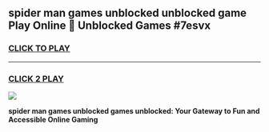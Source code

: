 
## spider man games unblocked unblocked game Play Online 👋 Unblocked Games #7esvx
<h3>
<a href="https://premium.freeplayer.one?title=spider_man_games_unblocked&ref=21F">CLICK TO PLAY</a></h3>
<hr>

<h3>
<a href="https://premium.freeplayer.one?title=spider_man_games_unblocked&ref=21F">CLICK 2 PLAY</a>
  
</h3>

<a href="https://premium.freeplayer.one?title=spider_man_games_unblocked&ref=21F/"><img src="https://clearcache.store/games.png"></a>


**spider man games unblocked games unblocked: Your Gateway to Fun and Accessible Online Gaming**
